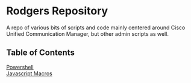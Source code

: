 # Rodgers Repository

A repo of various bits of scripts and code mainly centered around Cisco Unified Communication Manager, but other admin scripts as well.

## Table of Contents

[Powershell](https://github.com/RodgersRepo/Powershell)<br>
[Javascript Macros](https://github.com/RodgersRepo/javascript)
